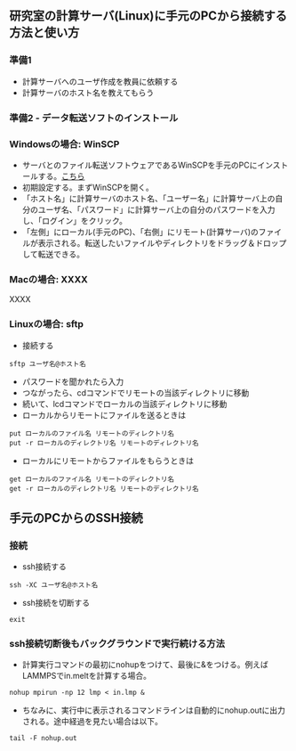 ## 研究室の計算サーバ(Linux)に手元のPCから接続する方法と使い方

### 準備1
- 計算サーバへのユーザ作成を教員に依頼する
- 計算サーバのホスト名を教えてもらう

### 準備2 - データ転送ソフトのインストール
### Windowsの場合: WinSCP
- サーバとのファイル転送ソフトウェアであるWinSCPを手元のPCにインストールする。[こちら](https://forest.watch.impress.co.jp/library/software/winscp/)
- 初期設定する。まずWinSCPを開く。
- 「ホスト名」に計算サーバのホスト名、「ユーザー名」に計算サーバ上の自分のユーザ名、「パスワード」に計算サーバ上の自分のパスワードを入力し、「ログイン」をクリック。
- 「左側」にローカル(手元のPC)、「右側」にリモート(計算サーバ)のファイルが表示される。転送したいファイルやディレクトリをドラッグ＆ドロップして転送できる。

### Macの場合: XXXX
XXXX

### Linuxの場合: sftp
- 接続する
```
sftp ユーザ名@ホスト名
```
- パスワードを聞かれたら入力
- つながったら、cdコマンドでリモートの当該ディレクトリに移動
- 続いて、lcdコマンドでローカルの当該ディレクトリに移動
- ローカルからリモートにファイルを送るときは
```
put ローカルのファイル名 リモートのディレクトリ名
put -r ローカルのディレクトリ名 リモートのディレクトリ名
```
- ローカルにリモートからファイルをもらうときは
```
get ローカルのファイル名 リモートのディレクトリ名
get -r ローカルのディレクトリ名 リモートのディレクトリ名
```


## 手元のPCからのSSH接続
### 接続
- ssh接続する
```
ssh -XC ユーザ名@ホスト名
```

- ssh接続を切断する
```
exit
```

### ssh接続切断後もバックグラウンドで実行続ける方法
- 計算実行コマンドの最初にnohupをつけて、最後に&をつける。例えばLAMMPSでin.meltを計算する場合。
```
nohup mpirun -np 12 lmp < in.lmp &
```
- ちなみに、実行中に表示されるコマンドラインは自動的にnohup.outに出力される。途中経過を見たい場合は以下。
```
tail -F nohup.out
```

